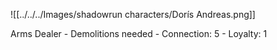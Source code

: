 ![[../../../Images/shadowrun characters/Dorís Andreas.png]]

 Arms Dealer
	- Demolitions needed
	- Connection: 5
	- Loyalty: 1